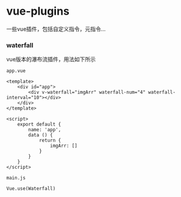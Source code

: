 # vue-plugins
一些vue插件，包括自定义指令，元指令...

### waterfall

vue版本的瀑布流插件，用法如下所示

```
app.vue

<template>
	<div id="app">
		<div v-waterfall="imgArr" waterfall-num="4" waterfall-interval="10"></div>
	</div>
</template>

<script>
	export default {
		name: 'app',
		data () {
			return {
				imgArr: []
			}
		}
	}
</script>

main.js

Vue.use(Waterfall)
```
